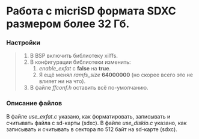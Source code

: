# Работа с micriSD формата SDXC размером более 32 Гб.

### Настройки
>
> 1. В BSP включить библиотеку xilffs.
> 2. В конфигурации библиотеки изменить:
>    1. *enable_exfat* с **false** на **true**.
>	 2. Я ещё менял *ramfs_size* **64000000** (но скорее всего это не влияет ни на что).
> 3. В файле *ffconf.h* оставить всё по-умолчанию.

### Описание файлов

В файле *use_exfat.c* указано, как форматировать, записывать и считывать файла с sd-карты (sdxc).
В файле *use_diskio.c* указано, как записывать и считывать в сектора по 512 байт на sd-карте (sdxc).
